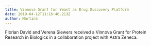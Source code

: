 ```yaml
---
title: Vinnova Grant for Yeast as Drug Discovery Platform
date: 2019-04-12T11:16:46.213Z
author: Martina
---
```

Florian David and Verena Siewers received a Vinnova Grant for Protein Research in Biologics in a collaboration project with Astra Zeneca.
